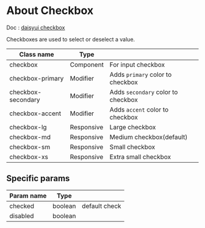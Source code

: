 # About Checkbox

Doc : [daisyui checkbox](https://daisyui.com/components/checkbox/)

Checkboxes are used to select or deselect a value.

| Class name         |   Type     |                                    |
|--------------------|------------|------------------------------------|
| checkbox 	         | Component  | For input checkbox                 |
| checkbox-primary   | Modifier   | Adds `primary` color to checkbox   |
| checkbox-secondary | Modifier   | Adds `secondary` color to checkbox |
| checkbox-accent    | Modifier   | Adds `accent` color to checkbox    |
| checkbox-lg        | Responsive | Large checkbox                     |
| checkbox-md        | Responsive | Medium checkbox(default)           |
| checkbox-sm        | Responsive | Small checkbox                     |
| checkbox-xs        | Responsive | Extra small checkbox               |

## Specific params

| Param name       |   Type           |                |
|------------------|------------------|----------------|
| checked 	       |   boolean        | default check  |
| disabled 	       |   boolean        |                |
